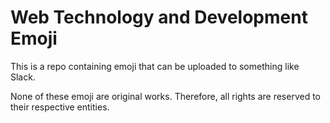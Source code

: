 # Web Technology and Development Emoji

This is a repo containing emoji that can be uploaded to something like Slack.

None of these emoji are original works.
Therefore, all rights are reserved to their respective entities.
